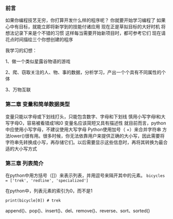 ### 前言

如果你编程技艺无穷，你打算开发什么样的程序呢？
你就要开始学习编程了
如果心中有目标，就能立即将新学到的技能付诸应用
现在正是草拟目标的大好时机
将想法记录下来是个不错的习惯
这样每当需要开始新项目时，都可参考它们
现在请花点时间描绘三个你想创建的程序

我学习的幻想：

1、做一个类似星露谷物语的游戏

2、爬、窃取关注的人、物、事的数据，分析学习，产出一个个具有不同属性的个体

3、万物互联

### 第二章 变量和简单数据类型
变量只能以字母或下划线打头，只能包含数字、字母和下划线
慎用小写字母l和大写字母O，容易被看错成1和0
变量名应该简短又具有描述性
就目前而言，python中应使用小写字母，不建议使用大写字母
Python使用加号（ +）来合并字符串
方法lower()很有用。很多时候，你无法依靠用户来提供正确的大小写，因此需要将字符串先转换成小写，再存储它们。以后需要显示这些信息时，再将其转换为最合适的大小写方式

### 第三章 列表简介
在python中用方括号（[]）来表示列表，并用逗号来隔开其中的元素。
`bicycles = ['trek', 'redline', 'specialized']`

在python中，列表元素的索引为0，而不是1

`print(bicycle[0]) # trek`

append()、pop()、insert()、del、remove()、reverse、sort、sorted() 
